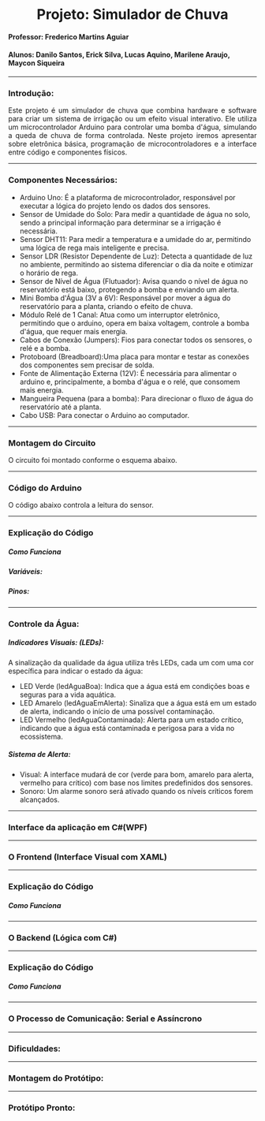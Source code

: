<h1 align = center> Projeto: Simulador de Chuva </h1>
<h4> Professor: Frederico Martins Aguiar </h4>
<h4> Alunos: Danilo Santos, Erick Silva, Lucas Aquino, Marilene Araujo, Maycon Siqueira </h4>

<hr>
<h3> Introdução: </h3>

<p align="justify">
	Este projeto é um simulador de chuva que combina hardware e software para criar um sistema de irrigação ou um efeito visual interativo. Ele utiliza um microcontrolador Arduino para controlar uma bomba d'água, simulando a queda de chuva de forma controlada.
Neste projeto iremos apresentar sobre eletrônica básica, programação de microcontroladores e a interface entre código e componentes físicos.
</p>

<hr>
<h3> Componentes Necessários: </h3>

- Arduino Uno: É a plataforma de microcontrolador, responsável por executar a lógica do projeto lendo os dados dos sensores.
- Sensor de Umidade do Solo: Para medir a quantidade de água no solo, sendo a principal informação para determinar se a irrigação é necessária.
- Sensor DHT11: Para medir a temperatura e a umidade do ar, permitindo uma lógica de rega mais inteligente e precisa.
- Sensor LDR (Resistor Dependente de Luz):  Detecta a quantidade de luz no ambiente, permitindo ao sistema diferenciar o dia da noite e otimizar o horário de rega.
- Sensor de Nível de Água (Flutuador): Avisa quando o nível de água no reservatório está baixo, protegendo a bomba e enviando um alerta.
- Mini Bomba d'Água (3V a 6V): Responsável por mover a água do reservatório para a planta, criando o efeito de chuva.
- Módulo Relé de 1 Canal: Atua como um interruptor eletrônico, permitindo que o arduino, opera em baixa voltagem, controle a bomba d'água, que requer mais energia.
- Cabos de Conexão (Jumpers): Fios para conectar todos os sensores, o relé e a bomba.
- Protoboard (Breadboard):Uma placa para montar e testar as conexões dos componentes sem precisar de solda.
- Fonte de Alimentação Externa (12V): É necessária para alimentar o arduino e, principalmente, a bomba d'água e o relé, que consomem mais energia.
- Mangueira Pequena (para a bomba): Para direcionar o fluxo de água do reservatório até a planta.
- Cabo USB: Para conectar o Arduino ao computador.

<hr>
<h3> Montagem do Circuito </h3> 

<p align="justify"> 
	O circuito foi montado conforme o esquema abaixo.

 </p>

<hr>
<h3> Código do Arduino </h3> 

 <p align="justify">
	O código abaixo controla a leitura do sensor. 
</p>

<hr>

<h3> Explicação do Código </h3> 

<p align="justify">
  <h5> Como Funciona </h5>

 <h5> Variáveis: </h5>

 <h5> Pinos: </h5>

</p>

<hr>

<h3> Controle da Água: </h3>

<h5> Indicadores Visuais: (LEDs): </h5>

A sinalização da qualidade da água utiliza três LEDs, cada um com uma cor específica para indicar o estado da água:

- LED Verde (ledAguaBoa): Indica que a água está em condições boas e seguras para a vida aquática. <br>
- LED Amarelo (ledAguaEmAlerta): Sinaliza que a água está em um estado de alerta, indicando o início de uma possível contaminação. <br>
- LED Vermelho (ledAguaContaminada): Alerta para um estado crítico, indicando que a água está contaminada e perigosa para a vida no ecossistema.

<h5> Sistema de Alerta: </h5>

- Visual: A interface mudará de cor (verde para bom, amarelo para alerta, vermelho para crítico) com base nos limites predefinidos dos sensores.<br>
- Sonoro: Um alarme sonoro será ativado quando os níveis críticos forem alcançados.

<hr>

<h3>Interface da aplicação em C#(WPF)</h3> 

<hr>

<h3> O Frontend (Interface Visual com XAML)</h3> 

<hr>

<h3> Explicação do Código </h3> 

<p align="justify">
	<h5> Como Funciona </h5>
</p>

<hr>

<h3> O Backend (Lógica com C#) </h3> 

<hr>

<h3> Explicação do Código </h3> 

<p align="justify">
	<h5> Como Funciona </h5>
</p>

<hr>

<h3> O Processo de Comunicação: Serial e Assíncrono </h3>

<hr>

<h3> Dificuldades: </h3>

<hr>

<h3> Montagem do Protótipo: </h3>

<hr>

<h3> Protótipo Pronto: </h3>
